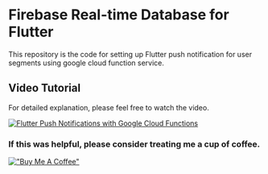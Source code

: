 # Firebase Real-time Database for Flutter

This repository is the code for setting up Flutter push notification for user segments using google cloud function service.

## Video Tutorial

For detailed explanation, please feel free to watch the video.

[![Flutter Push Notifications with Google Cloud Functions](http://img.youtube.com/vi/-XSLZgWEAzE/0.jpg)](https://www.youtube.com/watch?v=-XSLZgWEAzE "Flutter Push Notifications with Google Cloud Functions")

### If this was helpful, please consider treating me a cup of coffee.
[!["Buy Me A Coffee"](https://www.buymeacoffee.com/assets/img/custom_images/orange_img.png)](https://www.buymeacoffee.com/dknowledge)
